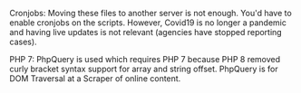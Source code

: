 Cronjobs:
Moving these files to another server is not enough. You'd have to enable cronjobs on the scripts. However, Covid19 is no longer a pandemic and having live updates is not relevant (agencies have stopped reporting cases).

PHP 7:
PhpQuery is used which requires PHP 7 because PHP 8 removed curly bracket syntax support for array and string offset. PhpQuery is for DOM Traversal at a Scraper of online content.